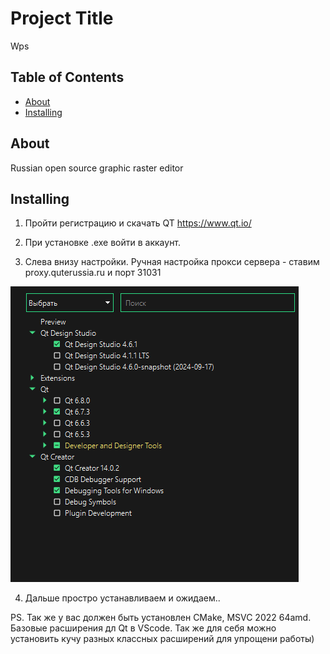 # Project Title

Wps

## Table of Contents

- [About](#about)
- [Installing](#installing)

## About <a name = "about"></a>

Russian open source graphic raster editor

## Installing <a name = "installing"></a>

1. Пройти регистрацию и скачать QT https://www.qt.io/

2. При установке .exe войти в аккаунт. 

3. Слева внизу настройки. Ручная настройка прокси сервера - ставим proxy.quterussia.ru и порт 31031

![alt text](Trash/123.png)

4. Дальше простро устанавливаем и ожидаем..

PS. Так же у вас должен быть установлен CMake, MSVC 2022 64amd. Базовые расширения дл Qt в VScode. Так же для себя можно установить кучу разных классных расширений для упрощени работы)